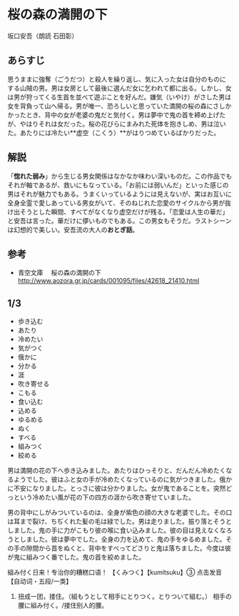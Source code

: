 # 桜の森の満開の下

坂口安吾（朗読 石田彰）

## あらすじ

思うままに強奪（ごうだつ）と殺人を繰り返し、気に入った女は自分のものにする山賊の男。男は女房として最後に選んだ女に乞われて都に出る。しかし、女は男が狩ってくる生首を並べて遊ぶことを好んだ。嫌気（いやけ）がさした男は女を背負って山へ帰る。男が唯一、恐ろしいと思っていた満開の桜の森にさしかかったとき、背中の女が老婆の鬼だと気付く。男は夢中で鬼の首を締め上げたが、やはりそれは女だった。桜の花びらにまみれた死体を抱きしめ、男は泣いた。あたりには冷たい**虚空（こくう）**がはりつめているばかりだった。

## 解説

「**惚れた弱み**」から生じる男女関係はなかなか味わい深いものだ。この作品でもそれが軸であるが、救いにもなっている。「お前には弱いんだ」といった感じの男はそれが魅力でもある。うまくいっているようには見えないが、実はお互いに全身全霊で愛しあっている男女がいて、そのねじれた恋愛のサイクルから男が抜け出そうとした瞬間、すべてがなくなり虚空だけが残る。「恋愛は人生の華だ」と安吾は言った。華だけに儚いものでもある。この男女もそうだ。ラストシーンは幻想的で美しい。安吾流の大人の**おとぎ話**。

## 参考 ##

* 青空文庫　	桜の森の満開の下　http://www.aozora.gr.jp/cards/001095/files/42618_21410.html

## 1/3

* 歩き込む
* あたり
* 冷めたい
* 気がつく
* 俄かに
* 分かる
* 涯
* 吹き寄せる
* こもる
* 食い込む
* 込める
* ゆるめる
* ぬく
* すべる
* 組みつく
* 絞める

男は満開の花の下へ歩き込みました。あたりはひっそりと、だんだん冷めたくなるようでした。彼はふと女の手が冷めたくなっているのに気がつきました。俄かに不安になりました。とっさに彼は分かりました。女が鬼であることを。突然どっという冷めたい風が花の下の四方の涯から吹き寄せていました。

男の背中にしがみついているのは、全身が紫色の顔の大きな老婆でした。その口は耳まで裂け、ちぢくれた髪の毛は緑でした。男は走りました。振り落とそうとしました。鬼の手に力がこもり彼の喉に食い込みました。彼の目は見えなくなろうとしました。彼は夢中でした。全身の力を込めて、鬼の手をゆるめました。その手の隙間から首をぬくと、背中をすべってどさりと鬼は落ちました。今度は彼が鬼に組みつく番でした。鬼の首を絞めました。

組み付く日来！专治你的糟糕口语！
【くみつく】【kumitsuku】③ 点击发音
【自动词・五段/一类】
1. 扭成一团，搂住。（組もうとして相手にとりつく。とりついて組む。）
相手の腰に組み付く。/搂住别人的腰。